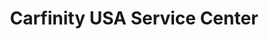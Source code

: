 ---
title: "Carfinity USA Service Center"
url: /baltimore/carfinity-usa-service-center/
shop: car repair
---
